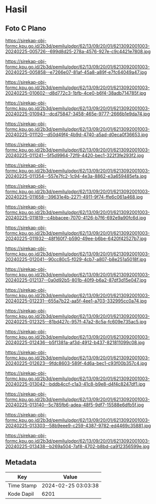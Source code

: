 # Hasil

## Foto C Plano

https://sirekap-obj-formc.kpu.go.id/2b3d/pemilu/pdpr/62/13/09/20/01/6213092001003-20240225-005726--699d8d25-278a-4576-927e-c9c4421e7808.jpg

https://sirekap-obj-formc.kpu.go.id/2b3d/pemilu/pdpr/62/13/09/20/01/6213092001003-20240225-005858--e7266e07-81af-45a8-a89f-e7fc64049a47.jpg

https://sirekap-obj-formc.kpu.go.id/2b3d/pemilu/pdpr/62/13/09/20/01/6213092001003-20240225-010602--d8d772c3-1bfb-4ce0-b6f4-38adb714785f.jpg

https://sirekap-obj-formc.kpu.go.id/2b3d/pemilu/pdpr/62/13/09/20/01/6213092001003-20240225-010943--dcd75847-3458-465e-9777-2666b1e9da74.jpg

https://sirekap-obj-formc.kpu.go.id/2b3d/pemilu/pdpr/62/13/09/20/01/6213092001003-20240225-011120--d50d49f4-4b9d-4740-a5ad-d0eca0f36653.jpg

https://sirekap-obj-formc.kpu.go.id/2b3d/pemilu/pdpr/62/13/09/20/01/6213092001003-20240225-011241--5f5d9964-72f9-4420-bec1-322f3fe293f2.jpg

https://sirekap-obj-formc.kpu.go.id/2b3d/pemilu/pdpr/62/13/09/20/01/6213092001003-20240225-011354--557e7fc2-1c94-4e3a-8862-e3a659485efa.jpg

https://sirekap-obj-formc.kpu.go.id/2b3d/pemilu/pdpr/62/13/09/20/01/6213092001003-20240225-011658--39631e4b-2271-4911-9f74-ffe6c061a468.jpg

https://sirekap-obj-formc.kpu.go.id/2b3d/pemilu/pdpr/62/13/09/20/01/6213092001003-20240225-011819--c4bbacee-7070-4126-b7f6-692e9a90fc6d.jpg

https://sirekap-obj-formc.kpu.go.id/2b3d/pemilu/pdpr/62/13/09/20/01/6213092001003-20240225-011932--48f160f7-b590-49ee-b6be-6420f42527b7.jpg

https://sirekap-obj-formc.kpu.go.id/2b3d/pemilu/pdpr/62/13/09/20/01/6213092001003-20240225-012041--90cc80c5-f029-4cb7-a807-b8e251a5018f.jpg

https://sirekap-obj-formc.kpu.go.id/2b3d/pemilu/pdpr/62/13/09/20/01/6213092001003-20240225-012137--0a0d92b5-801b-40f9-b6a2-87df3d15e047.jpg

https://sirekap-obj-formc.kpu.go.id/2b3d/pemilu/pdpr/62/13/09/20/01/6213092001003-20240225-012231--655a7b22-aa5f-4ee1-a703-332995cc0a74.jpg

https://sirekap-obj-formc.kpu.go.id/2b3d/pemilu/pdpr/62/13/09/20/01/6213092001003-20240225-012325--81bd427c-957f-47a2-8c5a-fc609e735ac5.jpg

https://sirekap-obj-formc.kpu.go.id/2b3d/pemilu/pdpr/62/13/09/20/01/6213092001003-20240225-012436--b5f1381a-af3d-4912-b437-821811099c08.jpg

https://sirekap-obj-formc.kpu.go.id/2b3d/pemilu/pdpr/62/13/09/20/01/6213092001003-20240225-012623--9fdc8603-589f-4d6a-bec1-c93f00b357c4.jpg

https://sirekap-obj-formc.kpu.go.id/2b3d/pemilu/pdpr/62/13/09/20/01/6213092001003-20240225-013042--bddb4ccf-c1a3-41c8-b9e8-d4f4c8247df1.jpg

https://sirekap-obj-formc.kpu.go.id/2b3d/pemilu/pdpr/62/13/09/20/01/6213092001003-20240225-013140--5c785fb6-adea-48f5-9df7-15588e6dfb5f.jpg

https://sirekap-obj-formc.kpu.go.id/2b3d/pemilu/pdpr/62/13/09/20/01/6213092001003-20240225-013303--58b9eee9-c259-4387-9782-ed4469c35881.jpg

https://sirekap-obj-formc.kpu.go.id/2b3d/pemilu/pdpr/62/13/09/20/01/6213092001003-20240225-013438--b269a504-7af8-4702-b8bd-ca912356599e.jpg


## Metadata

| Key        | Value               |
| ---------- | ------------------- |
| Time Stamp | 2024-02-25 03:03:38 |
| Kode Dapil | 6201                |




